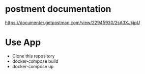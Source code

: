 # postment documentation
https://documenter.getpostman.com/view/22945930/2sA3XJkjpU

# Use App
- Clone this repository
- docker-compose build  
- docker-compose up     

